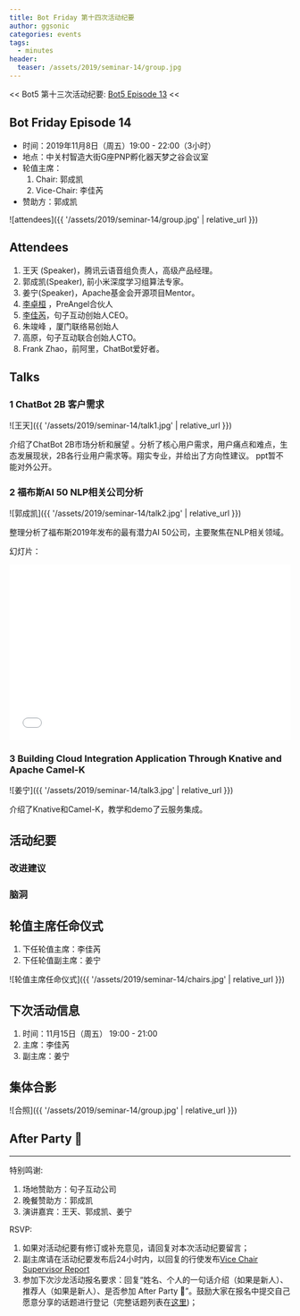 ```yaml
---
title: Bot Friday 第十四次活动纪要
author: ggsonic
categories: events
tags:
  - minutes
header:
  teaser: /assets/2019/seminar-14/group.jpg
---
```


<< Bot5 第十三次活动纪要: [Bot5 Episode 13](https://bot5.ml/events/seminar-minutes-13) <<

## Bot Friday Episode 14

- 时间：2019年11月8日（周五）19:00 - 22:00（3小时）
- 地点：中关村智造大街G座PNP孵化器天梦之谷会议室
- 轮值主席：
    1. Chair: 郭成凯
    1. Vice-Chair: 李佳芮
- 赞助方：郭成凯

![attendees]({{ '/assets/2019/seminar-14/group.jpg' | relative_url }})

## Attendees

1. 王天 (Speaker)，腾讯云语音组负责人，高级产品经理。
1. 郭成凯(Speaker), 前小米深度学习组算法专家。
1. 姜宁(Speaker)，Apache基金会开源项目Mentor。
1. [李卓桓](/people/huan/) ，PreAngel合伙人
1. [李佳芮](/people/lijiarui/)，句子互动创始人CEO。
1. 朱竣峰 ，厦门联络易创始人
1. 高原，句子互动联合创始人CTO。
1. Frank Zhao，前阿里，ChatBot爱好者。

## Talks

### 1 ChatBot 2B 客户需求

![王天]({{ '/assets/2019/seminar-14/talk1.jpg' | relative_url }})

介绍了ChatBot 2B市场分析和展望 。分析了核心用户需求，用户痛点和难点，生态发展现状，2B各行业用户需求等。翔实专业，并给出了方向性建议。 ppt暂不能对外公开。

### 2 福布斯AI 50 NLP相关公司分析

![郭成凯]({{ '/assets/2019/seminar-14/talk2.jpg' | relative_url }})

整理分析了福布斯2019年发布的最有潜力AI 50公司，主要聚焦在NLP相关领域。

幻灯片：

<div class="video-container" style="
    position: relative;
    padding-bottom:56.25%;
    padding-top:30px;
    height:0;
    overflow:hidden;
">
  <iframe
    src='{{ '/assets/js/viewer-js/#/assets/2019/seminar-14/talk2.pdf' | relative_url }}'
    width='560'
    height='315'
    allowfullscreen
    webkitallowfullscreen
    frameborder="0"
    style="
      position: absolute;
      top:0;
      left:0;
      width:100%;
      height:100%;
    "
  ></iframe>
</div>

### 3  Building Cloud Integration Application Through Knative and Apache Camel-K

![姜宁]({{ '/assets/2019/seminar-14/talk3.jpg' | relative_url }})

介绍了Knative和Camel-K，教学和demo了云服务集成。

## 活动纪要

### 改进建议

### 脑洞

## 轮值主席任命仪式

1. 下任轮值主席：李佳芮
2. 下任轮值副主席：姜宁

![轮值主席任命仪式]({{ '/assets/2019/seminar-14/chairs.jpg' | relative_url }})

## 下次活动信息

1. 时间：11月15日（周五） 19:00 - 21:00
1. 主席：李佳芮
1. 副主席：姜宁

## 集体合影

![合照]({{ '/assets/2019/seminar-14/group.jpg' | relative_url }})

## After Party 🍻

-----

特别鸣谢:

1. 场地赞助方：句子互动公司
2. 晚餐赞助方：郭成凯
3. 演讲嘉宾：王天、郭成凯、姜宁

RSVP:

1. 如果对活动纪要有修订或补充意见，请回复对本次活动纪要留言；
1. 副主席请在活动纪要发布后24小时内，以回复的行使发布[Vice Chair Supervisor Report](/manuals/chair/#vice-chair-supervisor-report)
1. 参加下次沙龙活动报名要求：回复“姓名、个人的一句话介绍（如果是新人）、推荐人（如果是新人）、是否参加 After Party 🍻”。鼓励大家在报名中提交自己愿意分享的话题进行登记（完整话题列表在[这里](https://www.bot5.ml/talks/))；
